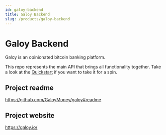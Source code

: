 ```yaml
---
id: galoy-backend
title: Galoy Backend
slug: /products/galoy-backend
---
```


# Galoy Backend
Galoy is an opinionated bitcoin banking platform.

This repo represents the main API that brings all functionality together. Take a look at the [Quickstart](https://github.com/GaloyMoney/galoy/tree/main/quickstart) if you want to take it for a spin.

## Project readme
https://github.com/GaloyMoney/galoy#readme

## Project website
https://galoy.io/
